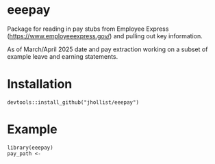 # eeepay

Package for reading in pay stubs from Employee Express 
(https://www.employeeexpress.gov/) and pulling out key information.

As of March/April 2025 date and pay extraction working on a subset of example 
leave and earning statements.  

# Installation

```{r}
devtools::install_github("jhollist/eeepay")
```

# Example

```{r}
library(eeepay)
pay_path <- 
```
